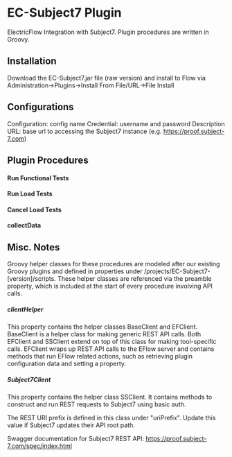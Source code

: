 # EC-Subject7 Plugin
ElectricFlow Integration with Subject7. Plugin procedures are written in Groovy.

## Installation
Download the EC-Subject7.jar file (raw version) and install to Flow via
Administration->Plugins->Install From File/URL->File Install

## Configurations
Configuration: config name
Credential: username and password
Description
URL: base url to accessing the Subject7 instance (e.g. https://proof.subject-7.com)


## Plugin Procedures
#### Run Functional Tests
#### Run Load Tests
#### Cancel Load Tests
#### collectData

## Misc. Notes
Groovy helper classes for these procedures are modeled after our existing Groovy
plugins and defined in properties under /projects/EC-Subject7-[version]/scripts.
These helper classes are referenced via the preamble property, which is included
at the start of every procedure involving API calls.
##### clientHelper
This property contains the helper classes BaseClient and EFClient.
BaseClient is a helper class for making generic REST API calls. Both EFClient
and SSClient extend on top of this class for making tool-specific calls.
EFClient wraps up REST API calls to the EFlow server and contains methods that
run EFlow related actions, such as retrieving plugin configuration data and
setting a property.
##### Subject7Client
This property contains the helper class SSClient. It contains methods to
construct and run REST requests to Subject7 using basic auth.</p>
The REST URI prefix is defined in this class under "uriPrefix". Update this
value if Subject7 updates their API root path.

Swagger documentation for Subject7 REST API:
https://proof.subject-7.com/spec/index.html
